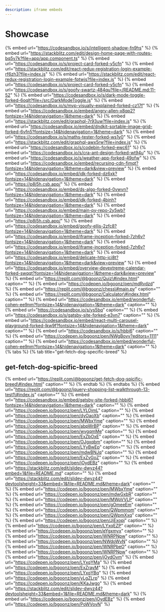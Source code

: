 ```yaml
---
description: iframe embeds
---
```


# Showcase


{% embed url="https://codesandbox.io/s/intelligent-shadow-fn9hs" %} 
{% embed url="https://stackblitz.com/edit/design-home-page-with-routes-bq5v7k?file=app/app.component.ts" %}
{% embed url="https://codesandbox.io/s/project-card-forked-y5cfn" %}
{% embed url="https://stackblitz.com/edit/react-redux-registration-login-example-rf6zh3?file=index.js" %}
{% embed url="https://stackblitz.com/edit/react-redux-registration-login-example-fptwjs?file=index.js" %}
{% embed url="https://codesandbox.io/s/project-card-forked-y5cfn" %}
{% embed url="https://codesandbox.io/s/goofy-swartz-484qu?file=/README.md:11-52" %}
{% embed url="https://codesandbox.io/s/dark-mode-toggle-forked-6oqlt?file=/src/DarkModeToggle.js" %}
{% embed url="https://codesandbox.io/s/mvp-visually-explained-forked-cz17f" %} 
{% embed url="https://codesandbox.io/embed/angry-allen-x8qp2?fontsize=14&hidenavigation=1&theme=dark" %}
{% embed url="https://stackblitz.com/edit/graphql-7r93uw?file=index.js" %}
{% embed url="https://codesandbox.io/embed/dndkit-sortable-image-grid-forked-6vfn5?fontsize=14&hidenavigation=1&theme=dark" %}
{% embed url="https://codesandbox.io/s/maths-tester-forked-ws1y0" %} 
{% embed url="https://stackblitz.com/edit/graphql-awx5rw?file=index.js" %} 
{% embed url="https://codesandbox.io/s/codebin-forked-ewc61" %}
{% embed url="https://codesandbox.io/s/cra-ant-design-forked-wt94u" %}
{% embed url="https://codesandbox.io/s/weather-app-forked-49ofw" %} 
{% embed url="https://codesandbox.io/embed/recursing-cdn-fimqt?fontsize=14&hidenavigation=1&theme=dark&view=preview" %}
{% embed url="https://codesandbox.io/embed/idk-forked-dz6xk?fontsize=14&hidenavigation=1&theme=dark" %}
{% embed url="https://p8j5h.csb.app/" %}
{% embed url="https://codesandbox.io/embed/ds-algo-forked-0vwvn?fontsize=14&hidenavigation=1&theme=dark" %}
{% embed url="https://codesandbox.io/embed/idk-forked-4binh?fontsize=14&hidenavigation=1&theme=dark" %}
{% embed url="https://codesandbox.io/embed/main-py-repo-2y5wb?fontsize=14&hidenavigation=1&theme=dark" %}
{% embed url="https://p8j5h.csb.app/" %}
{% embed url="https://codesandbox.io/embed/goofy-ellis-2zfc8?fontsize=14&hidenavigation=1&theme=dark" %}
{% embed url="https://codesandbox.io/embed/iframe-inception-forked-7zh6v?fontsize=14&hidenavigation=1&theme=dark" %}
{% embed url="https://codesandbox.io/embed/iframe-inception-forked-7zh6v?fontsize=14&hidenavigation=1&theme=dark" %}
{% embed url="https://codesandbox.io/embed/delicate-http-jci8t?fontsize=14&hidenavigation=1&theme=dark&view=preview" %}
{% embed url="https://codesandbox.io/embed/overview-devextreme-calendar-forked-swqqt?fontsize=14&hidenavigation=1&theme=dark&view=preview" %}
{% embed url="https://replit.com/@bgoonz/Quiz\#index.html" caption="" %}
{% embed url="https://codepen.io/bgoonz/pen/mdRvdzd" %}
{% embed url="https://replit.com/@bgoonz/chess\#main.py" caption="" %}
{% embed url="https://replit.com/@bgoonz/Calculator\#index.html" caption="" %}
{% embed url="https://codesandbox.io/embed/wonderful-cohen-ee9nm?fontsize=14&hidenavigation=1&theme=dark" caption="" %}
{% embed url="https://codesandbox.io/s/ys5bq" caption="" %}
{% embed url="https://codesandbox.io/s/gatsby-site-forked-e3vn7" caption="" %}
{% embed url="https://codesandbox.io/embed/react-multi-carousel-playground-forked-lkw9f?fontsize=14&hidenavigation=1&theme=dark" caption="" %}
{% embed url="https://codesandbox.io/s/hbbi6" caption="" %}
{% embed url="https://codepen.io/bgoonz/pen/NWgBovv?editors=1111" caption="" %}
{% embed url="https://codesandbox.io/embed/wonderful-cohen-ee9nm?fontsize=14&hidenavigation=1&theme=dark" caption="" %}
{% tabs %}
{% tab title="get-fetch-dog-specific-breed" %}
## get-fetch-dog-spicific-breed
{% embed url="https://replit.com/@bgoonz/get-fetch-dog-spicific-breed\#index.html" caption="" %}
{% endtab %}
{% endtabs %}
{% embed url="https://replit.com/@bgoonz/jquery-shopping-list-walkthrough-13-test1\#index.js" caption="" %}
{% embed url="https://codesandbox.io/embed/gatsby-site-forked-hbbi6?fontsize=14&hidenavigation=1&theme=dark" caption="" %}
{% embed url="https://codepen.io/bgoonz/pen/LYLOjmL" caption="" %}
{% embed url="https://codepen.io/bgoonz/pen/dyOaoXb" caption="" %}
{% embed url="https://codepen.io/bgoonz/pen/MWbxYme" caption="" %}
{% embed url="https://codepen.io/bgoonz/pen/abpWrBP" caption="" %}
{% embed url="https://codepen.io/bgoonz/pen/wvgqmMe" caption="" %}
{% embed url="https://codepen.io/bgoonz/pen/ExZbOxE" caption="" %}
{% embed url="https://codepen.io/bgoonz/pen/OJgxqbm" caption="" %}
{% embed url="https://codepen.io/bgoonz/pen/LYyBwEp" caption="" %}
{% embed url="https://codepen.io/bgoonz/pen/mdwBNJq" caption="" %}
{% embed url="https://codepen.io/bgoonz/pen/ExZvGoZ" caption="" %}
{% embed url="https://codepen.io/bgoonz/pen/jOydEBz" caption="" %}
{% embed url="https://stackblitz.com/edit/slidev-dwyz44?embed=1&file=README.md" caption="" %}
{% embed url="https://stackblitz.com/edit/slidev-dwyz44?devtoolsheight=33&embed=1&file=README.md&theme=dark" caption="" %}
{% embed url="https://codepen.io/bgoonz/pen/MWbxYme" caption="" %}
{% embed url="https://codepen.io/bgoonz/pen/mdwGxbR" caption="" %}
{% embed url="https://codepen.io/bgoonz/pen/MWpVVLP" caption="" %}
{% embed url="https://codepen.io/bgoonz/pen/gOmeeEm" caption="" %}
{% embed url="https://codepen.io/bgoonz/pen/QWpmmom" caption="" %}
{% embed url="https://codepen.io/bgoonz/pen/QWpmXxq" caption="" %}
{% embed url="https://codepen.io/bgoonz/pen/JjExopj" caption="" %}
{% embed url="https://codepen.io/bgoonz/pen/LYxqEZP" caption="" %}
{% embed url="https://codepen.io/bgoonz/pen/eYgxmyx" caption="" %}
{% embed url="https://codepen.io/bgoonz/pen/WNRPNpw" caption="" %}
{% embed url="https://codepen.io/bgoonz/pen/NWdoWvN" caption="" %}
{% embed url="https://codepen.io/bgoonz/pen/WNRPbeO" caption="" %}
{% embed url="https://codepen.io/bgoonz/pen/WNRPNpw" caption="" %}
{% embed url="https://codepen.io/bgoonz/pen/jOydOvm" %}
{% embed url="https://codepen.io/bgoonz/pen/LYxqYMa" %}
{% embed url="https://codepen.io/bgoonz/pen/ExZrayM" %}
{% embed url="https://codepen.io/bgoonz/pen/LYxqYBq" %}
{% embed url="https://codepen.io/bgoonz/pen/yLgZLrp" %}
{% embed url="https://codepen.io/bgoonz/pen/KKaJwgo" %}
{% embed url="https://stackblitz.com/edit/slidev-dwyz44?devtoolsheight=33&embed=1&file=README.md&theme=dark" %}
{% embed url="https://codepen.io/bgoonz/pen/jOydEBz" %}
{% embed url="https://codepen.io/bgoonz/pen/PoWVovN" %}
